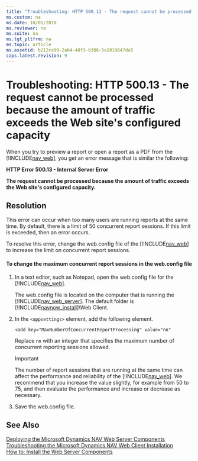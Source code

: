 ```yaml
---
title: "Troubleshooting: HTTP 500.13 - The request cannot be processed because the amount of traffic exceeds the Web site&#39;s configured capacity"
ms.custom: na
ms.date: 10/01/2018
ms.reviewer: na
ms.suite: na
ms.tgt_pltfrm: na
ms.topic: article
ms.assetid: b212ce99-2ab4-40f3-b386-5a2019647da5
caps.latest.revision: 9
---
```

# Troubleshooting: HTTP 500.13 - The request cannot be processed because the amount of traffic exceeds the Web site&#39;s configured capacity
When you try to preview a report or open a report as a PDF from the [!INCLUDE[nav_web](includes/nav_web_md.md)], you get an error message that is similar the following:  
  
 **HTTP Error 500.13 - Internal Server Error**  
  
 **The request cannot be processed because the amount of traffic exceeds the Web site's configured capacity.**  
  
## Resolution  
 This error can occur when too many users are running reports at the same time. By default, there is a limit of 50 concurrent report sessions. If this limit is exceeded, then an error occurs.  
  
 To resolve this error, change the web.config file of the [!INCLUDE[nav_web](includes/nav_web_md.md)] to increase the limit on concurrent report sessions.  
  
#### To change the maximum concurrent report sessions in the web.config file  
  
1.  In a text editor, such as Notepad, open the web.config file for the [!INCLUDE[nav_web](includes/nav_web_md.md)].  
  
     The web.config file is located on the computer that is running the [!INCLUDE[nav_web_server](includes/nav_web_server_md.md)]. The default folder is [!INCLUDE[navnow_install](includes/navnow_install_md.md)]\\Web Client.  
  
2.  In the `<appsettings>` element, add the following element.  
  
    ```  
    <add key="MaxNumberOfConcurrentReportProcessing" value="nn"  
    ```  
  
     Replace `nn` with an integer that specifies the maximum number of concurrent reporting sessions allowed.  
  
    > [!IMPORTANT]  
    >  The number of report sessions that are running at the same time can affect the performance and reliability of the [!INCLUDE[nav_web](includes/nav_web_md.md)]. We recommend that you increase the value slightly, for example from 50 to 75, and then evaluate the performance and increase or decrease as necessary.  
  
3.  Save the web.config file.  
  
## See Also  
 [Deploying the Microsoft Dynamics NAV Web Server Components](Deploying-the-Microsoft-Dynamics-NAV-Web-Server-Components.md)   
 [Troubleshooting the Microsoft Dynamics NAV Web Client Installation](Troubleshooting-the-Microsoft-Dynamics-NAV-Web-Client-Installation.md)   
 [How to: Install the Web Server Components](How-to--Install-the-Web-Server-Components.md)